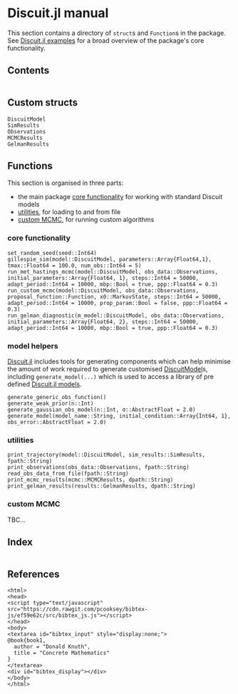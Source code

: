 # Discuit.jl manual

This section contains a directory of `struct`s and `Function`s in the package. See [Discuit.jl examples](@ref) for a broad overview of the package's core functionality.

## Contents

```@contents
```

## Custom structs

```@docs
DiscuitModel
SimResults
Observations
MCMCResults
GelmanResults
```

## Functions

This section is organised in three parts:
- the main package [core functionality](@ref) for working with standard Discuit models
- [utilities](@ref), for loading to and from file
- [custom MCMC](@ref), for running custom algorithms

### core functionality

```@docs
set_random_seed(seed::Int64)
gillespie_sim(model::DiscuitModel, parameters::Array{Float64,1}, tmax::Float64 = 100.0, num_obs::Int64 = 5)
run_met_hastings_mcmc(model::DiscuitModel, obs_data::Observations, initial_parameters::Array{Float64, 1}, steps::Int64 = 50000, adapt_period::Int64 = 10000, mbp::Bool = true, ppp::Float64 = 0.3)
run_custom_mcmc(model::DiscuitModel, obs_data::Observations, proposal_function::Function, x0::MarkovState, steps::Int64 = 50000, adapt_period::Int64 = 10000, prop_param::Bool = false, ppp::Float64 = 0.3)
run_gelman_diagnostic(m_model::DiscuitModel, obs_data::Observations, initial_parameters::Array{Float64, 2}, steps::Int64 = 50000, adapt_period::Int64 = 10000, mbp::Bool = true, ppp::Float64 = 0.3)
```

### model helpers

[Discuit.jl](@ref) includes tools for generating components which can help minimise the amount of work required to generate customised [DiscuitModel](@ref)s, including `generate_model(...)` which is used to access a library of pre defined [Discuit.jl models](@ref).

```@docs
generate_generic_obs_function()
generate_weak_prior(n::Int)
generate_gaussian_obs_model(n::Int, σ::AbstractFloat = 2.0)
generate_model(model_name::String, initial_condition::Array{Int64, 1}, obs_error::AbstractFloat = 2.0)
```

### utilities

```@docs
print_trajectory(model::DiscuitModel, sim_results::SimResults, fpath::String)
print_observations(obs_data::Observations, fpath::String)
read_obs_data_from_file(fpath::String)
print_mcmc_results(mcmc::MCMCResults, dpath::String)
print_gelman_results(results::GelmanResults, dpath::String)
```

### custom MCMC

TBC...

## Index

```@index
```

## References

```@raw html
<html>
<head>
<script type="text/javascript" src="https://cdn.rawgit.com/pcooksey/bibtex-js/ef59e62c/src/bibtex_js.js"></script>
</head>
<body>
<textarea id="bibtex_input" style="display:none;">
@book{book1,
  author = "Donald Knuth",
  title = "Concrete Mathematics"
}
</textarea>
<div id="bibtex_display"></div>
</body>
</html>
```
